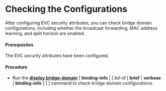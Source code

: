 Checking the Configurations
===========================

After configuring EVC security attributes, you can check bridge domain configurations, including whether the broadcast forwarding, MAC address learning, and split horizon are enabled.

#### Prerequisites

The EVC security attributes have been configured.


#### Procedure

* Run the [**display bridge-domain**](cmdqueryname=display+bridge-domain) [ **binding-info** | [ *bd-id* [ **brief** | **verbose** | **binding-info** ] ] ] command to check bridge domain configurations.